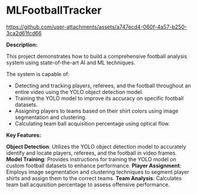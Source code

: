 # MLFootballTracker

https://github.com/user-attachments/assets/a747ecd4-060f-4a57-b250-3ca2d61fcd66


**Description:**

This project demonstrates how to build a comprehensive football analysis system using state-of-the-art AI and ML techniques. 

The system is capable of:

- Detecting and tracking players, referees, and the football throughout an entire video using the YOLO object detection model.
- Training the YOLO model to improve its accuracy on specific football datasets.
- Assigning players to teams based on their shirt colors using image segmentation and clustering.
- Calculating team ball acquisition percentage using optical flow.
  
**Key Features:**

**Object Detection**: Utilizes the YOLO object detection model to accurately identify and locate players, referees, and the football in video frames.
**Model Training**: Provides instructions for training the YOLO model on custom football datasets to enhance performance.
**Player Assignment**: Employs image segmentation and clustering techniques to segment player shirts and assign them to the correct teams.
**Team Analysis**: Calculates team ball acquisition percentage to assess offensive performance.
